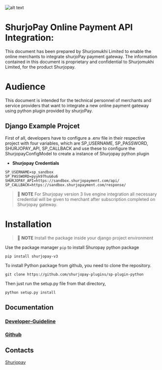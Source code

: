 ![alt text](https://shurjopay.com.bd/dev/images/shurjoPay.png)

# ShurjoPay Online Payment API Integration:

This document has been prepared by Shurjomukhi Limited to enable the online merchants to integrate shurjoPay payment gateway. The information contained in this document is proprietary and confidential to Shurjomukhi Limited, for the product Shurjopay.

# Audience

This document is intended for the technical personnel of merchants and service providers that want to integrate a new online payment gateway using python plugin provided by shurjoPay.

## Django Example Projcet

First of all, developers have to configure a .env file in their respective project with four variables, which are SP_USERNAME,
SP_PASSWORD, SHURJOPAY_API, SP_CALLBACK and use these to configure the ShurjopayConfigModel to create a instance of Shurjopay python plugin

- **Shurjopay Credentials**

```env
SP_USERNAME=sp_sandbox
SP_PASSWORD=pyyk97hu&6u6
SHURJOPAY_API=https://sandbox.shurjopayment.com/api/
SP_CALLBACK=https://sandbox.shurjopayment.com/response/
```

> 📝 **NOTE** For Shurjopay version 3 live engine integration all necessary credential will be given to merchant after subscription completed on Shurjopay gateway.

# Installation

> 📝 **NOTE** Install the package inside your django project environment

Use the package manager `pip` to install Shuropay python package

```
pip install shurjopay-v3
```

To install Python package from github, you need to clone the repository.

```
git clone https://github.com/shurjopay-plugins/sp-plugin-python
```

Then just run the setup.py file from that directory,

```
python setup.py install
```

## Documentation

### [Developer-Guideline](doc/sp_plugin_developer_guideline.md)

### [Github](https://github.com/shurjopay-plugins)

## Contacts

[Shurjopay](https://shurjopay.com.bd/#contacts)
